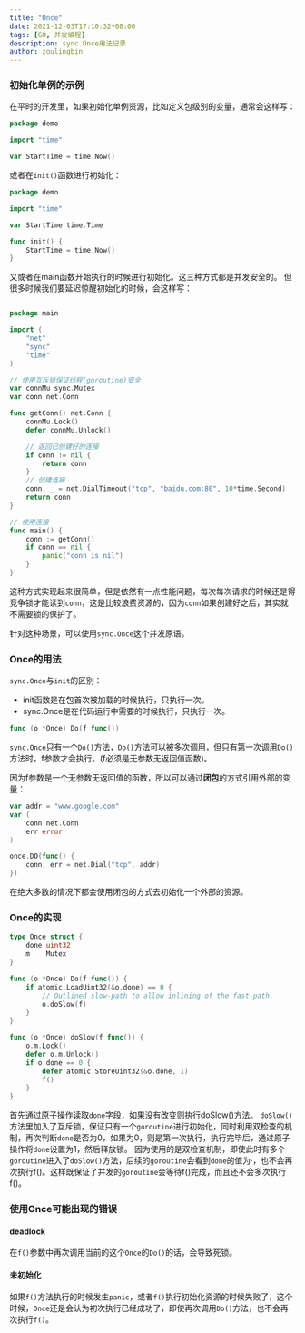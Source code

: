 ```yaml
---
title: "Once"
date: 2021-12-03T17:10:32+08:00
tags: [GO, 并发编程]
description: sync.Once用法记录
author: zoulingbin
---
```


<!--more-->

### 初始化单例的示例
在平时的开发里，如果初始化单例资源，比如定义包级别的变量，通常会这样写：
```go
package demo

import "time"

var StartTime = time.Now()
```
或者在`init()`函数进行初始化：
```go
package demo

import "time"

var StartTime time.Time

func init() {
	StartTime = time.Now()
}

```
又或者在main函数开始执行的时候进行初始化。这三种方式都是并发安全的。
但很多时候我们要延迟惊醒初始化的时候，会这样写：
```go

package main

import (
    "net"
    "sync"
    "time"
)

// 使用互斥锁保证线程(goroutine)安全
var connMu sync.Mutex
var conn net.Conn

func getConn() net.Conn {
    connMu.Lock()
    defer connMu.Unlock()

    // 返回已创建好的连接
    if conn != nil {
        return conn
    }
    // 创建连接
    conn, _ = net.DialTimeout("tcp", "baidu.com:80", 10*time.Second)
    return conn
}

// 使用连接
func main() {
    conn := getConn()
    if conn == nil {
        panic("conn is nil")
    }
}
```
这种方式实现起来很简单，但是依然有一点性能问题，每次每次请求的时候还是得竞争锁才能读到`conn`，这是比较浪费资源的，因为`conn`如果创建好之后，其实就不需要锁的保护了。

针对这种场景，可以使用`sync.Once`这个并发原语。

### Once的用法
`sync.Once`与`init`的区别：
- init函数是在包首次被加载的时候执行，只执行一次。
- sync.Once是在代码运行中需要的时候执行，只执行一次。
```go
func (o *Once) Do(f func())
```
`sync.Once`只有一个`Do()`方法，`Do()`方法可以被多次调用，但只有第一次调用`Do()`方法时，f参数才会执行。(f必须是无参数无返回值函数)。

因为f参数是一个无参数无返回值的函数，所以可以通过**闭包**的方式引用外部的变量：
```go
var addr = "www.google.com"
var (
	conn net.Conn
    err error
)

once.DO(func() {
	conn, err = net.Dial("tcp", addr)
})
```
在绝大多数的情况下都会使用闭包的方式去初始化一个外部的资源。

### Once的实现
```go
type Once struct {
    done uint32
    m    Mutex
}

func (o *Once) Do(f func()) {
    if atomic.LoadUint32(&o.done) == 0 {
        // Outlined slow-path to allow inlining of the fast-path.
        o.doSlow(f)
    }
}

func (o *Once) doSlow(f func()) {
    o.m.Lock()
    defer o.m.Unlock()
    if o.done == 0 {
        defer atomic.StoreUint32(&o.done, 1)
        f()
    }
}
```
首先通过原子操作读取`done`字段，如果没有改变则执行doSlow()方法。
`doSlow()`方法里加入了互斥锁，保证只有一个`goroutine`进行初始化，同时利用双检查的机制，再次判断`done`是否为0，如果为0，则是第一次执行，执行完毕后，通过原子操作将`done`设置为1，然后释放锁。
因为使用的是双检查机制，即使此时有多个`goroutine`进入了`doSlow()`方法，后续的`goroutine`会看到`done`的值为·，也不会再次执行f()。这样既保证了并发的`goroutine`会等待f()完成，而且还不会多次执行f()。

### 使用Once可能出现的错误
#### deadlock
在`f()`参数中再次调用当前的这个`Once`的`Do()`的话，会导致死锁。

#### 未初始化
如果`f()`方法执行的时候发生`panic`，或者`f()`执行初始化资源的时候失败了，这个时候，`Once`还是会认为初次执行已经成功了，即使再次调用`Do()`方法，也不会再次执行`f()`。